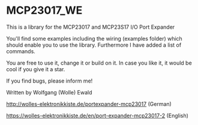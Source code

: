 # MCP23017_WE
This is a library for the MCP23017 and MCP23S17 I/O Port Expander

You'll find some examples including the wiring (examples folder) which 
should enable you to use the library. Furthermore I have added a list of commands. 

You are free to use it, change it or build on it. In case you like it,
it would be cool if you give it a star.

If you find bugs, please inform me!

Written by Wolfgang (Wolle) Ewald

http://wolles-elektronikkiste.de/portexpander-mcp23017 (German)

https://wolles-elektronikkiste.de/en/port-expander-mcp23017-2 (English)
